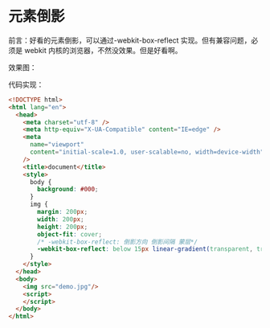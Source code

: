 # 元素倒影

前言：好看的元素倒影，可以通过-webkit-box-reflect 实现。但有兼容问题，必须是 webkit 内核的浏览器，不然没效果。但是好看啊。

效果图：

<!-- 1 -->

代码实现：

```html
<!DOCTYPE html>
<html lang="en">
  <head>
    <meta charset="utf-8" />
    <meta http-equiv="X-UA-Compatible" content="IE=edge" />
    <meta
      name="viewport"
      content="initial-scale=1.0, user-scalable=no, width=device-width"
    />
    <title>document</title>
    <style>
      body {
        background: #000;
      }
      img {
        margin: 200px;
        width: 200px;
        height: 200px;
        object-fit: cover;
        /* -webkit-box-reflect: 倒影方向 倒影间隔 蒙层*/
        -webkit-box-reflect: below 15px linear-gradient(transparent, transparent, #0005);
      }
    </style>
  </head>
  <body>
    <img src="demo.jpg"/>
    <script>
    </script>
  </body>
</html>

```
